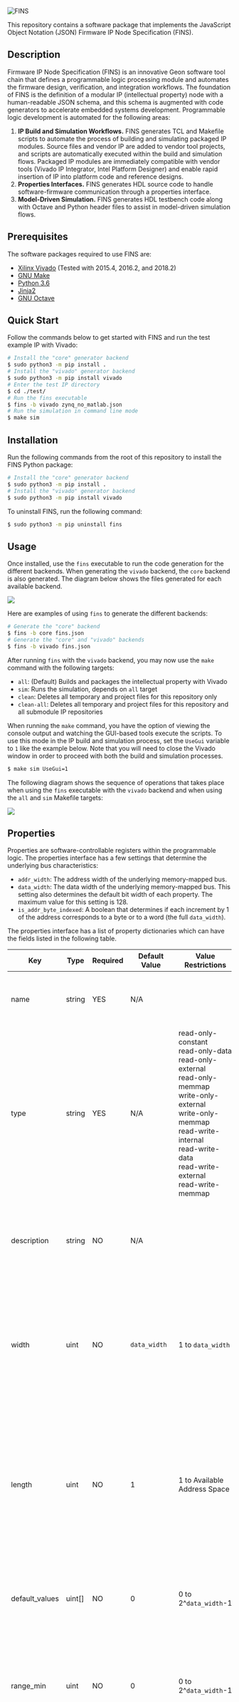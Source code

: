 ![FINS](./docs/fins-logo.png "Firmware IP Node Specification")

This repository contains a software package that implements the JavaScript Object Notation (JSON) Firmware IP Node Specification (FINS).

## Description

Firmware IP Node Specification (FINS) is an innovative Geon software tool chain that defines a programmable logic processing module and automates the firmware design, verification, and integration workflows. The foundation of FINS is the definition of a modular IP (intellectual property) node with a human-readable JSON schema, and this schema is augmented with code generators to accelerate embedded systems development. Programmable logic development is automated for the following areas:

1. **IP Build and Simulation Workflows.** FINS generates TCL and Makefile scripts to automate the process of building and simulating packaged IP modules. Source files and vendor IP are added to vendor tool projects, and scripts are automatically executed within the build and simulation flows. Packaged IP modules are immediately compatible with vendor tools (Vivado IP Integrator, Intel Platform Designer) and enable rapid insertion of IP into platform code and reference designs.
2. **Properties Interfaces.** FINS generates HDL source code to handle software-firmware communication through a properties interface.
3. **Model-Driven Simulation.** FINS generates HDL testbench code along with Octave and Python header files to assist in model-driven simulation flows.

## Prerequisites

The software packages required to use FINS are:
 * [Xilinx Vivado](https://www.xilinx.com/products/design-tools/vivado.html) (Tested with 2015.4, 2016.2, and 2018.2)
 * [GNU Make](https://www.gnu.org/software/make/)
 * [Python 3.6](https://www.python.org/)
 * [Jinja2](http://jinja.pocoo.org/)
 * [GNU Octave](https://www.gnu.org/software/octave/)

## Quick Start

Follow the commands below to get started with FINS and run the test example IP with Vivado:

```bash
# Install the "core" generator backend
$ sudo python3 -m pip install .
# Install the "vivado" generator backend
$ sudo python3 -m pip install vivado
# Enter the test IP directory
$ cd ./test/
# Run the fins executable
$ fins -b vivado zynq_no_matlab.json
# Run the simulation in command line mode
$ make sim
```

## Installation

Run the following commands from the root of this repository to install the FINS Python package:

```bash
# Install the "core" generator backend
$ sudo python3 -m pip install .
# Install the "vivado" generator backend
$ sudo python3 -m pip install vivado
```

To uninstall FINS, run the following command:

```bash
$ sudo python3 -m pip uninstall fins
```

## Usage

Once installed, use the `fins` executable to run the code generation for the different backends. When generating the `vivado` backend, the `core` backend is also generated. The diagram below shows the files generated for each available backend.

![](./docs/fins_backends.png)

Here are examples of using `fins` to generate the different backends:

```bash
# Generate the "core" backend
$ fins -b core fins.json
# Generate the "core" and "vivado" backends
$ fins -b vivado fins.json
```

After running `fins` with the `vivado` backend, you may now use the `make` command with the following targets:

* `all`: (Default) Builds and packages the intellectual property with Vivado
* `sim`: Runs the simulation, depends on `all` target
* `clean`: Deletes all temporary and project files for this repository only
* `clean-all`: Deletes all temporary and project files for this repository and all submodule IP repositories

When running the `make` command, you have the option of viewing the console output and watching the GUI-based tools execute the scripts. To use this mode in the IP build and simulation process, set the `UseGui` variable to `1` like the example below. Note that you will need to close the Vivado window in order to proceed with both the build and simulation processes.

```bash
$ make sim UseGui=1
```

The following diagram shows the sequence of operations that takes place when using the `fins` executable with the `vivado` backend and when using the `all` and `sim` Makefile targets:

![](./docs/fins_execution.png)

## Properties

Properties are software-controllable registers within the programmable logic. The properties interface has a few settings that determine the underlying bus characteristics:

* `addr_width`: The address width of the underlying memory-mapped bus.
* `data_width`: The data width of the underlying memory-mapped bus. This setting also determines the default bit width of each property. The maximum value for this setting is 128.
* `is_addr_byte_indexed`: A boolean that determines if each increment by 1 of the address corresponds to a byte or to a word (the full `data_width`).

The properties interface has a list of property dictionaries which can have the fields listed in the following table.

| Key            | Type   | Required | Default Value | Value Restrictions           | Description |
| -------------- | ------ | -------- | ------------- | ---------------------------- | ----------- |
| name           | string | YES      | N/A           |                              | The name of the register. It must be unique from other registers within the IP. |
| type           | string | YES      | N/A           | read-only-constant<br />read-only-data<br />read-only-external<br />read-only-memmap<br />write-only-external<br />write-only-memmap<br />read-write-internal<br />read-write-data<br />read-write-external<br />read-write-memmap | The type of the property. The enumerations of the property are described in detail in the table below. |
| description    | string | NO       | N/A           |                              | The description of the register. It should contain information about how to use the register and any limitations. |
| width          | uint   | NO       | `data_width`  | 1 to `data_width`            | The number of bits used to represent the property. If `width` is less than `data_width`, the bits of the property are physically located in the LSBs of the `data_width` register. |
| length         | uint   | NO       | 1             | 1 to Available Address Space | The number of addresses to use for this property. When `length` is greater than 1, the property is considered a "sequence" property. Each item of the sequence is identical in definition and is represented by a single address. |
| default_values | uint[] | NO       | 0             | 0 to 2^`data_width`-1        | The default setting after power-on or reset. The length of this array MUST match the `length` key. |
| range_min      | uint   | NO       | 0             | 0 to 2^`data_width`-1        | The minimum value of the register. This setting is unused in the firmware code but is used in the software to not set invalid values in the firmware. |
| range_max      | uint   | NO       | 2^(`width`)-1 | 0 to 2^`data_width`-1        | The maximum value of the register. This setting is unused in the firmware code but is used in the software to not set invalid values in the firmware. |
| is_signed      | bool   | NO       | false         | false ONLY                   | [NOT IMPLEMENTED] A flag indicating if the register is signed. |

Properties in a FINS JSON file autogenerate into a decode module that uses records defined in the VHDL package file. This module interacts with user HDL through the `props_control` and `props_status` record interfaces which are defined in the auto-generated VHDL package file. `props_control` contains the signals that go from the AXI4-Lite decode module to user HDL, and `props_status` contains the signals that go from user HDL to the AXI4-Lite decode module. These top-level records have a field for each property that can interact with other HDL (all but the `read-only-constant` and `read-write-internal` property types). Each property in turn has fields that specify the interface with the user HDL. The accessibility of the property and the fields of the records are set based on the type. The table below has additional information on the property types and the available fields for each type.

| type                | props_control Record Fields                             | props_status Record Fields | Description |
| ------------------- | --------------------------------------------------------| -------------------------- | ----------- |
| read-only-constant  | None                                                    | None                       | Read-only constant property. A read of this property will only return the value set in the `default_values` field. Example usage: Version code, address space alignment null property. |
| read-only-data      | None                                                    | rd_data                    | Read-only data property. This property is used to read the value of non-interactive data that is immediately available. Example usage: Status bits, status counters. |
| read-only-external  | rd_en                                                   | rd_data<br />rd_valid      | Read-only external property. This property is used to read the value of interactive elements where data must be retrieved with control signals. Example usage: FIFO read. |
| read-only-memmap    | rd_en<br />rd_addr                                      | rd_data<br />rd_valid      | Read-only memory mapped property. This property is used to read the value of interactive elements where data must be retrieved using an address. Example usage: BRAM read. |
| write-only-external | wr_en<br />wr_data                                      | None                       | Write-only external property. This property is used to write the value of interactive elements where data must be set with control signals. The write enable may also be used by itself as an activation strobe. Example usage: FIFO write, dynamic control register write, processing start strobe. |
| write-only-memmap   | wr_en<br />wr_data<br />wr_addr                         | None                       | Write-only memory mapped property. This property is used to write the value of interactive elements where data must be set using an address. Example usage: BRAM write. |
| read-write-internal | None                                                    | None                       | Readable and writable internal property. This property can ONLY be accessed by software and is used for bus testing. Example usage: Loopback register for bus verification. |
| read-write-data     | wr_data                                                 | None                       | Readable and writable data property. This property is used to read and write static data that is available for use in the HDL design. Example usage: Static control register, Enable register. |
| read-write-external | rd_en<br />wr_en<br />wr_data                           | rd_data<br />rd_valid      | Readable and writable external property. This property is used to read and write the value of interactive elements where data must be retrieved and set with control signals. Example usage: FIFO read/write, dynamic control register read/write. |
| read-write-memmap   | rd_en<br />rd_addr<br />wr_en<br />wr_data<br />wr_addr | rd_data<br />rd_valid      | Readable and writable memory mapped property. This property is used to read and write the value of interactive elements where data must be retrieved and set using an address. Example usage: BRAM read/write. |

A visualization of the property types is located in the diagram below.

![](./docs/property_types.png)

## Sub-IP

When running the `fins` code generation, a top level IP that uses sub-IP listed in the FINS JSON file generates an override file for each sub-IP. This override file has the same name as the sub-IP's JSON file with ".override" appended to it. This override file gives a top level IP the ability to override parameters and part number of the sub-IP. After generating the ".override" file, the `fins` executable recursively runs code generation on all sub-IP.

## Development

To develop fins, it is strongly recommended to use a virtual environment.

```bash
$ sudo pip3 install virtualenv
$ python3 -m venv env
$ source env/bin/activate
$ pip3 install -e .
$ pip3 install -e vivado
```

